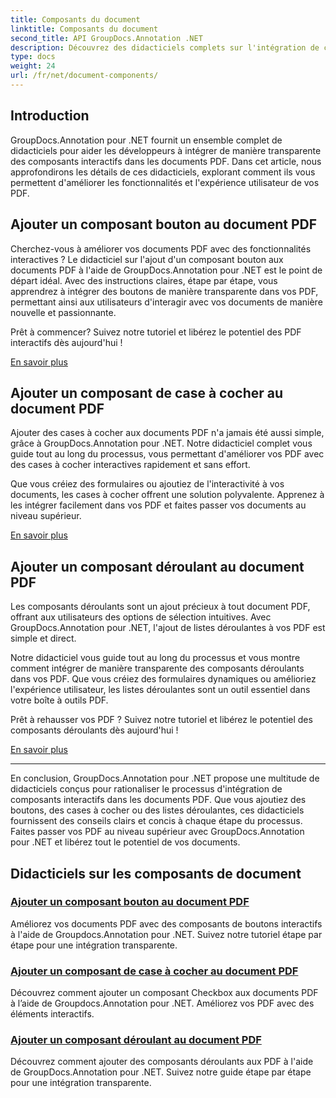 ```yaml
---
title: Composants du document
linktitle: Composants du document
second_title: API GroupDocs.Annotation .NET
description: Découvrez des didacticiels complets sur l'intégration de composants interactifs tels que des boutons, des cases à cocher et des listes déroulantes dans des documents PDF à l'aide de GroupDocs.Annotation .NET.
type: docs
weight: 24
url: /fr/net/document-components/
---
```

## Introduction

GroupDocs.Annotation pour .NET fournit un ensemble complet de didacticiels pour aider les développeurs à intégrer de manière transparente des composants interactifs dans les documents PDF. Dans cet article, nous approfondirons les détails de ces didacticiels, explorant comment ils vous permettent d'améliorer les fonctionnalités et l'expérience utilisateur de vos PDF.

## Ajouter un composant bouton au document PDF

Cherchez-vous à améliorer vos documents PDF avec des fonctionnalités interactives ? Le didacticiel sur l'ajout d'un composant bouton aux documents PDF à l'aide de GroupDocs.Annotation pour .NET est le point de départ idéal. Avec des instructions claires, étape par étape, vous apprendrez à intégrer des boutons de manière transparente dans vos PDF, permettant ainsi aux utilisateurs d'interagir avec vos documents de manière nouvelle et passionnante.

Prêt à commencer? Suivez notre tutoriel et libérez le potentiel des PDF interactifs dès aujourd'hui !

[En savoir plus](./add-button-component-to-pdf/)

## Ajouter un composant de case à cocher au document PDF

Ajouter des cases à cocher aux documents PDF n'a jamais été aussi simple, grâce à GroupDocs.Annotation pour .NET. Notre didacticiel complet vous guide tout au long du processus, vous permettant d'améliorer vos PDF avec des cases à cocher interactives rapidement et sans effort.

Que vous créiez des formulaires ou ajoutiez de l'interactivité à vos documents, les cases à cocher offrent une solution polyvalente. Apprenez à les intégrer facilement dans vos PDF et faites passer vos documents au niveau supérieur.

[En savoir plus](./add-checkbox-component-to-pdf/)

## Ajouter un composant déroulant au document PDF

Les composants déroulants sont un ajout précieux à tout document PDF, offrant aux utilisateurs des options de sélection intuitives. Avec GroupDocs.Annotation pour .NET, l'ajout de listes déroulantes à vos PDF est simple et direct.

Notre didacticiel vous guide tout au long du processus et vous montre comment intégrer de manière transparente des composants déroulants dans vos PDF. Que vous créiez des formulaires dynamiques ou amélioriez l'expérience utilisateur, les listes déroulantes sont un outil essentiel dans votre boîte à outils PDF.

Prêt à rehausser vos PDF ? Suivez notre tutoriel et libérez le potentiel des composants déroulants dès aujourd'hui !

[En savoir plus](./add-dropdown-component-to-pdf/)

---

En conclusion, GroupDocs.Annotation pour .NET propose une multitude de didacticiels conçus pour rationaliser le processus d'intégration de composants interactifs dans les documents PDF. Que vous ajoutiez des boutons, des cases à cocher ou des listes déroulantes, ces didacticiels fournissent des conseils clairs et concis à chaque étape du processus. Faites passer vos PDF au niveau supérieur avec GroupDocs.Annotation pour .NET et libérez tout le potentiel de vos documents.
## Didacticiels sur les composants de document
### [Ajouter un composant bouton au document PDF](./add-button-component-to-pdf/)
Améliorez vos documents PDF avec des composants de boutons interactifs à l'aide de Groupdocs.Annotation pour .NET. Suivez notre tutoriel étape par étape pour une intégration transparente.
### [Ajouter un composant de case à cocher au document PDF](./add-checkbox-component-to-pdf/)
Découvrez comment ajouter un composant Checkbox aux documents PDF à l’aide de Groupdocs.Annotation pour .NET. Améliorez vos PDF avec des éléments interactifs.
### [Ajouter un composant déroulant au document PDF](./add-dropdown-component-to-pdf/)
Découvrez comment ajouter des composants déroulants aux PDF à l'aide de GroupDocs.Annotation pour .NET. Suivez notre guide étape par étape pour une intégration transparente.